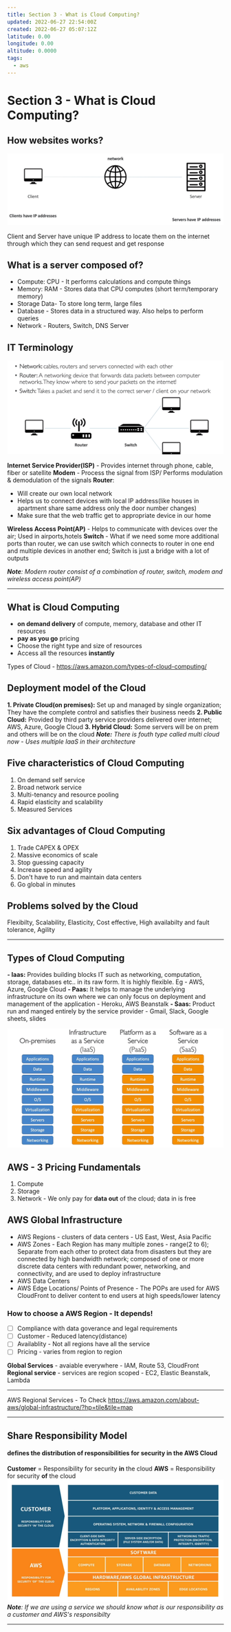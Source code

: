 ```yaml
---
title: Section 3 - What is Cloud Computing?
updated: 2022-06-27 22:54:00Z
created: 2022-06-27 05:07:12Z
latitude: 0.00
longitude: 0.00
altitude: 0.0000
tags:
  - aws
---
```


# Section 3 - What is Cloud Computing?
## How websites works?
![50ab979feb8b44f64c4b19f1dd90bbea.png](../_resources/50ab979feb8b44f64c4b19f1dd90bbea.png)

Client and Server have unique IP address to locate them on the internet through which they can send request and get response

## What is a server composed of?
- Compute: CPU - It performs calculations and compute things
- Memory: RAM - Stores data that CPU computes (short term/temporary memory)
- Storage Data- To store long term, large files
- Database - Stores data in a structured way. Also helps to perform queries
- Network - Routers, Switch, DNS Server

## IT Terminology
![22c887d05769dadd7dba53679782caaa.png](../_resources/22c887d05769dadd7dba53679782caaa.png)

**Internet Service Provider(ISP)** - Provides internet through phone, cable, fiber or satellite
**Modem** - Process the signal from ISP/ Performs modulation & demodulation of the signals
**Router**: 
- Will create our own local network
- Helps us to connect devices with local IP address(like houses in apartment share same address only the door number changes)
- Make sure that the web traffic get to appropriate device in our home

**Wireless Access Point(AP)** - Helps to communicate with devices over the air; Used in airports,hotels
**Switch** - What if we need some more additional ports than router, we can use switch which connects to router in one end and multiple devices in another end; Switch is just a bridge with a lot of outputs	

***Note**: Modern router consist of a combination of router, switch, modem and wireless access point(AP)*

* * *
## What is Cloud Computing
- **on demand delivery** of compute, memory, database and other IT resources
- **pay as you go** pricing
- Choose the right type and size of resources
- Access all the resources **instantly**

Types of Cloud - https://aws.amazon.com/types-of-cloud-computing/

## Deployment model of the Cloud
**1. Private Cloud(on premises):** Set up and managed by single organization; They have the complete control and satisfies their business needs
**2. Public Cloud:** Provided by third party service providers delivered over internet; AWS, Azure, Google Cloud
**3. Hybrid Cloud:** Some servers will be on prem and others will be on the cloud
***Note:** There is fouth type called multi cloud now - Uses multiple IaaS in their architecture*

## Five characteristics of Cloud Computing
1. On demand self service
2. Broad network service
3. Multi-tenancy and resource pooling
4. Rapid elasticity and scalability
5. Measured Services

## Six advantages of Cloud Computing
1. Trade CAPEX & OPEX
2. Massive economics of scale
3. Stop guessing capacity
4. Increase speed and agility
5. Don't have to run and maintain data centers
6. Go global in minutes

## Problems solved by the Cloud
Flexibilty, Scalability, Elasticity, Cost effective, High availabilty and fault tolerance, Agility
* * *
## Types of Cloud Computing
**- Iaas:** Provides building blocks IT such as networking, computation, storage, databases etc.. in its raw form. It is highly flexible. Eg - AWS, Azure, Google Cloud
**- Paas:** It helps to manage the underlying infrastructure on its own where we can only focus on deployment and management of the application - Heroku, AWS Beanstalk
**- Saas:** Product run and manged entirely by the service provider - Gmail, Slack, Google sheets, slides

![928d6cb62c8e1f0f919d43bb4b45cee6.png](../_resources/928d6cb62c8e1f0f919d43bb4b45cee6.png)

## AWS  - 3 Pricing Fundamentals
1. Compute
2. Storage
3. Network - We only pay for **data out** of the cloud; data in is free

## AWS Global Infrastructure
- AWS Regions - clusters of data centers - US East, West, Asia Pacific
- AWS Zones - Each Region has many multiple zones - range(2 to 6); Separate from each other to protect data from disasters but they are connected by high bandwidth network; composed of one or more discrete data centers with redundant power, networking, and connectivity, and are used to deploy infrastructure
- AWS Data Centers
- AWS Edge Locations/ Points of Presence - The POPs are used for AWS CloudFront to deliver content to end users at high speeds/lower latency

### How to choose a AWS Region - It depends!
- [ ]  Compliance with data goverance and legal requirements
- [ ]  Customer - Reduced latency(distance)
- [ ]  Availablity - Not all regions have all the service
- [ ]  Pricing - varies from region to region

**Global Services**  - avaiable everywhere - IAM, Route 53, CloudFront
**Regional service** - services are region scoped - EC2, Elastic Beanstalk, Lambda
* * *
AWS Regional Services - To Check
https://aws.amazon.com/about-aws/global-infrastructure/?hp=tile&tile=map
* * *
## Share Responsibility Model
#### defines the distribution of responsibilities for security in the AWS Cloud
**Customer** = Responsibility for security **in** the cloud
**AWS** = Responsibility for security **of** the cloud
![51b806d05ea1ac3d015764445741c55a.png](../_resources/51b806d05ea1ac3d015764445741c55a.png)
***Note**: If we are using a service we should know what is our responsibility as a customer and AWS's responsibilty*
* * *


